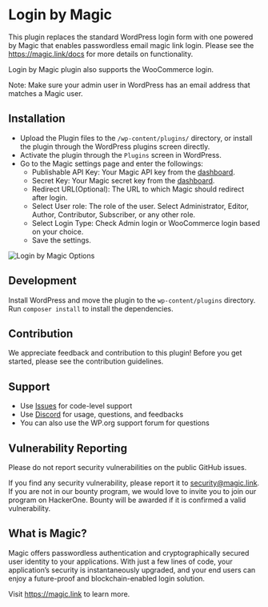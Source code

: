 # Login by Magic

This plugin replaces the standard WordPress login form with one powered by Magic that enables passwordless email magic link login. Please see the https://magic.link/docs for more details on functionality.

Login by Magic plugin also supports the WooCommerce login.

Note: Make sure your admin user in WordPress has an email address that matches a Magic user.

## Installation

* Upload the Plugin files to the `/wp-content/plugins/` directory, or install the plugin through the WordPress plugins screen directly.
* Activate the plugin through the `Plugins` screen in WordPress.
* Go to the Magic settings page and enter the followings:
  * Publishable API Key: Your Magic API key from the [dashboard](https://dashboard.magic.link/).
  * Secret Key: Your Magic secret key from the [dashboard](https://dashboard.magic.link/).
  * Redirect URL(Optional): The URL to which Magic should redirect after login.
  * Select User role: The role of the user. Select Administrator, Editor, Author, Contributor, Subscriber, or any other role. 
  * Select Login Type: Check Admin login or WooCommerce login based on your choice.
  * Save the settings.

![Login by Magic Options](https://dev-to-uploads.s3.amazonaws.com/uploads/articles/yokfpdvs7aj7p4t864us.png)


## Development
Install WordPress and move the plugin to the `wp-content/plugins` directory.
Run `composer install` to install the dependencies.

## Contribution

We appreciate feedback and contribution to this plugin! Before you get started, please see the contribution guidelines.

## Support

* Use [Issues](https://github.com/magiclabs/wp-magic/issues) for code-level support
* Use [Discord](https://discord.gg/magiclabs) for usage, questions, and feedbacks
* You can also use the WP.org support forum for questions

## Vulnerability Reporting
Please do not report security vulnerabilities on the public GitHub issues.

If you find any security vulnerability, please report it to security@magic.link. If you are not in our bounty program, we would love to invite you to join our program on HackerOne. Bounty will be awarded if it is confirmed a valid vulnerability.

## What is Magic?
Magic offers passwordless authentication and cryptographically secured user identity to your applications. With just a few lines of code, your application’s security is instantaneously upgraded, and your end users can enjoy a future-proof and blockchain-enabled login solution.

Visit https://magic.link to learn more.
